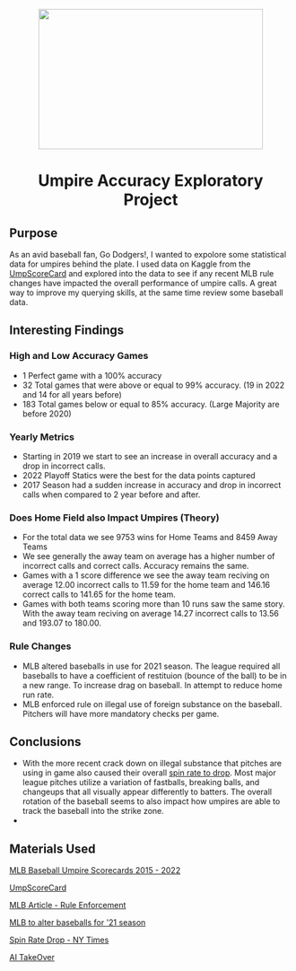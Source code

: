 <p align="center">
<img src="https://media.giphy.com/media/3otOKsqHz8cLLzD7JC/giphy.gif" width="400" height="250">
</p>

<h1 align="center"> Umpire Accuracy Exploratory Project</h1>

## Purpose
As an avid baseball fan, Go Dodgers!, I wanted to expolore some statistical data for umpires behind the plate. I used data on Kaggle from the [UmpScoreCard](https://umpscorecards.com/) and explored into the data to see if any recent MLB rule changes have impacted the overall performance of umpire calls. A great way to improve my querying skills, at the same time review some baseball data. 

## Interesting Findings
### High and Low Accuracy Games
- 1 Perfect game with a 100% accuracy
- 32 Total games that were above or equal to 99% accuracy. (19 in 2022 and 14 for all years before)
- 183 Total games below or equal to 85% accuracy. (Large Majority are before 2020)

### Yearly Metrics
- Starting in 2019 we start to see an increase in overall accuracy and a drop in incorrect calls. 
- 2022 Playoff Statics were the best for the data points captured
- 2017 Season had a sudden increase in accuracy and drop in incorrect calls when compared to 2 year before and after. 

### Does Home Field also Impact Umpires (Theory) 
- For the total data we see 9753 wins for Home Teams and 8459 Away Teams
- We see generally the away team on average has a higher number of incorrect calls and correct calls. Accuracy remains the same. 
- Games with a 1 score difference we see the away team reciving on average 12.00 incorrect calls to 11.59 for the home team and 146.16 correct calls to 141.65 for the home team.
- Games with both teams scoring more than 10 runs saw the same story. With the away team reciving on average 14.27 incorrect calls to 13.56 and 193.07 to 180.00. 

### Rule Changes
- MLB altered baseballs in use for 2021 season. The league required all baseballs to have a coefficient of restituion (bounce of the ball) to be in a new range. To increase drag on baseball. In attempt to reduce home run rate. 
- MLB enforced rule on illegal use of foreign substance on the baseball. Pitchers will have more mandatory checks per game. 

## Conclusions
- With the more recent crack down on illegal substance that pitches are using in game also caused their overall [spin rate to drop](https://www.nytimes.com/interactive/2021/07/19/upshot/major-league-baseball-spin-rate-shift.html). Most major league pitches utilize a variation of fastballs, breaking balls, and changeups that all visually appear differently to batters. The overall rotation of the baseball seems to also impact how umpires are able to track the baseball into the strike zone. 
- 


## Materials Used
[MLB Baseball Umpire Scorecards 2015 - 2022](https://www.kaggle.com/datasets/mattop/mlb-baseball-umpire-scorecards-2015-2022)

[UmpScoreCard](https://umpscorecards.us/)

[MLB Article - Rule Enforcement](https://www.mlb.com/news/faq-sticky-stuff-and-new-rule-enforcement)

[MLB to alter baseballs for '21 season](https://www.mlb.com/news/mlb-to-alter-baseballs-for-2021)

[Spin Rate Drop - NY Times](https://www.nytimes.com/interactive/2021/07/19/upshot/major-league-baseball-spin-rate-shift.html)

[AI TakeOver](https://theanalyst.com/na/2022/08/will-some-catchers-be-pushed-out-of-baseball-when-the-robot-umpires-arrive/)
